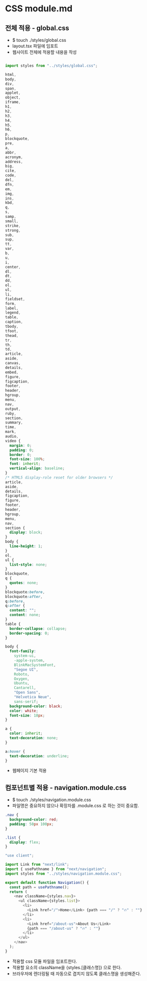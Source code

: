 # CSS module.md

## 전체 적용 - global.css

- $ touch ./styles/global.css
- layout.tsx 파일에 임포트
- 웹사이트 전체에 적용할 내용을 작성

``` typescript | ./app/layout.tsx

import styles from "../styles/global.css";

```

``` css | ./styles/global.css
html,
body,
div,
span,
applet,
object,
iframe,
h1,
h2,
h3,
h4,
h5,
h6,
p,
blockquote,
pre,
a,
abbr,
acronym,
address,
big,
cite,
code,
del,
dfn,
em,
img,
ins,
kbd,
q,
s,
samp,
small,
strike,
strong,
sub,
sup,
tt,
var,
b,
u,
i,
center,
dl,
dt,
dd,
ol,
ul,
li,
fieldset,
form,
label,
legend,
table,
caption,
tbody,
tfoot,
thead,
tr,
th,
td,
article,
aside,
canvas,
details,
embed,
figure,
figcaption,
footer,
header,
hgroup,
menu,
nav,
output,
ruby,
section,
summary,
time,
mark,
audio,
video {
  margin: 0;
  padding: 0;
  border: 0;
  font-size: 100%;
  font: inherit;
  vertical-align: baseline;
}
/* HTML5 display-role reset for older browsers */
article,
aside,
details,
figcaption,
figure,
footer,
header,
hgroup,
menu,
nav,
section {
  display: block;
}
body {
  line-height: 1;
}
ol,
ul {
  list-style: none;
}
blockquote,
q {
  quotes: none;
}
blockquote:before,
blockquote:after,
q:before,
q:after {
  content: "";
  content: none;
}
table {
  border-collapse: collapse;
  border-spacing: 0;
}

body {
  font-family:
    system-ui,
    -apple-system,
    BlinkMacSystemFont,
    "Segoe UI",
    Roboto,
    Oxygen,
    Ubuntu,
    Cantarell,
    "Open Sans",
    "Helvetica Neue",
    sans-serif;
  background-color: black;
  color: white;
  font-size: 18px;
}

a {
  color: inherit;
  text-decoration: none;
}

a:hover {
  text-decoration: underline;
}
```

- 웹페이지 기본 적용

## 컴포넌트별 적용 - navigation.module.css

- $ touch ./styles/navigation.module.css
- 파일명은 중요하지 않으나 확장자를 .module.css 로 하는 것이 중요함.

```css | ./styles/navigation.module.css
.nav {
  background-color: red;
  padding: 50px 100px;
}

.list {
  display: flex;
}
```

```typescript | navigation.tsx
"use client";

import Link from "next/link";
import { usePathname } from "next/navigation";
import styles from "../styles/navigation.module.css";

export default function Navigation() {
  const path = usePathname();
  return (
    <nav className={styles.nav}>
      <ul className={styles.list}>
        <li>
          <Link href="/">Home</Link> {path === "/" ? "🔥" : ""}
        </li>
        <li>
          <Link href="/about-us">About Us</Link>
          {path === "/about-us" ? "🔥" : ""}
        </li>
      </ul>
    </nav>
  );
}
```

- 적용할 css 모듈 파일을 임포트한다.
- 적용할 요소의 className을 {styles.[클래스명]} 으로 한다.
- 브라우저에 렌더링될 때 자동으로 겹치지 않도록 클래스명을 생성해준다.
